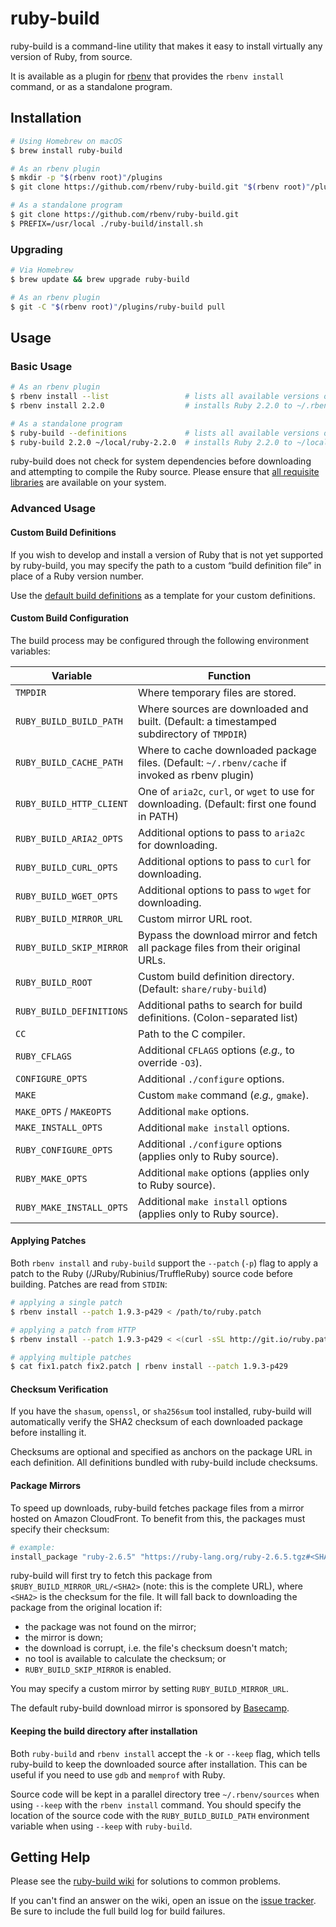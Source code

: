 # ruby-build

ruby-build is a command-line utility that makes it easy to install virtually any
version of Ruby, from source.

It is available as a plugin for [rbenv][] that
provides the `rbenv install` command, or as a standalone program.

## Installation

```sh
# Using Homebrew on macOS
$ brew install ruby-build

# As an rbenv plugin
$ mkdir -p "$(rbenv root)"/plugins
$ git clone https://github.com/rbenv/ruby-build.git "$(rbenv root)"/plugins/ruby-build

# As a standalone program
$ git clone https://github.com/rbenv/ruby-build.git
$ PREFIX=/usr/local ./ruby-build/install.sh
```

### Upgrading

```sh
# Via Homebrew
$ brew update && brew upgrade ruby-build

# As an rbenv plugin
$ git -C "$(rbenv root)"/plugins/ruby-build pull
```

## Usage

### Basic Usage

```sh
# As an rbenv plugin
$ rbenv install --list                 # lists all available versions of Ruby
$ rbenv install 2.2.0                  # installs Ruby 2.2.0 to ~/.rbenv/versions

# As a standalone program
$ ruby-build --definitions             # lists all available versions of Ruby
$ ruby-build 2.2.0 ~/local/ruby-2.2.0  # installs Ruby 2.2.0 to ~/local/ruby-2.2.0
```

ruby-build does not check for system dependencies before downloading and
attempting to compile the Ruby source. Please ensure that [all requisite
libraries][build-env] are available on your system.

### Advanced Usage

#### Custom Build Definitions

If you wish to develop and install a version of Ruby that is not yet supported
by ruby-build, you may specify the path to a custom “build definition file” in
place of a Ruby version number.

Use the [default build definitions][definitions] as a template for your custom
definitions.

#### Custom Build Configuration

The build process may be configured through the following environment variables:

| Variable                 | Function                                                                                         |
| ------------------------ | ------------------------------------------------------------------------------------------------ |
| `TMPDIR`                 | Where temporary files are stored.                                                                |
| `RUBY_BUILD_BUILD_PATH`  | Where sources are downloaded and built. (Default: a timestamped subdirectory of `TMPDIR`)        |
| `RUBY_BUILD_CACHE_PATH`  | Where to cache downloaded package files. (Default: `~/.rbenv/cache` if invoked as rbenv plugin)  |
| `RUBY_BUILD_HTTP_CLIENT` | One of `aria2c`, `curl`, or `wget` to use for downloading. (Default: first one found in PATH)    |
| `RUBY_BUILD_ARIA2_OPTS`  | Additional options to pass to `aria2c` for downloading.                                          |
| `RUBY_BUILD_CURL_OPTS`   | Additional options to pass to `curl` for downloading.                                            |
| `RUBY_BUILD_WGET_OPTS`   | Additional options to pass to `wget` for downloading.                                            |
| `RUBY_BUILD_MIRROR_URL`  | Custom mirror URL root.                                                                          |
| `RUBY_BUILD_SKIP_MIRROR` | Bypass the download mirror and fetch all package files from their original URLs.                  |
| `RUBY_BUILD_ROOT`        | Custom build definition directory. (Default: `share/ruby-build`)                                 |
| `RUBY_BUILD_DEFINITIONS` | Additional paths to search for build definitions. (Colon-separated list)                         |
| `CC`                     | Path to the C compiler.                                                                          |
| `RUBY_CFLAGS`            | Additional `CFLAGS` options (_e.g.,_ to override `-O3`).                                         |
| `CONFIGURE_OPTS`         | Additional `./configure` options.                                                                |
| `MAKE`                   | Custom `make` command (_e.g.,_ `gmake`).                                                         |
| `MAKE_OPTS` / `MAKEOPTS` | Additional `make` options.                                                                       |
| `MAKE_INSTALL_OPTS`      | Additional `make install` options.                                                               |
| `RUBY_CONFIGURE_OPTS`    | Additional `./configure` options (applies only to Ruby source).                                  |
| `RUBY_MAKE_OPTS`         | Additional `make` options (applies only to Ruby source).                                         |
| `RUBY_MAKE_INSTALL_OPTS` | Additional `make install` options (applies only to Ruby source).                                 |

#### Applying Patches

Both `rbenv install` and `ruby-build` support the `--patch` (`-p`) flag to apply
a patch to the Ruby (/JRuby/Rubinius/TruffleRuby) source code before building.
Patches are read from `STDIN`:

```sh
# applying a single patch
$ rbenv install --patch 1.9.3-p429 < /path/to/ruby.patch

# applying a patch from HTTP
$ rbenv install --patch 1.9.3-p429 < <(curl -sSL http://git.io/ruby.patch)

# applying multiple patches
$ cat fix1.patch fix2.patch | rbenv install --patch 1.9.3-p429
```

#### Checksum Verification

If you have the `shasum`, `openssl`, or `sha256sum` tool installed, ruby-build will
automatically verify the SHA2 checksum of each downloaded package before
installing it.

Checksums are optional and specified as anchors on the package URL in each
definition. All definitions bundled with ruby-build include checksums.

#### Package Mirrors

To speed up downloads, ruby-build fetches package files from a mirror hosted on
Amazon CloudFront. To benefit from this, the packages must specify their checksum:

```sh
# example:
install_package "ruby-2.6.5" "https://ruby-lang.org/ruby-2.6.5.tgz#<SHA2>"
```

ruby-build will first try to fetch this package from `$RUBY_BUILD_MIRROR_URL/<SHA2>`
(note: this is the complete URL), where `<SHA2>` is the checksum for the file. It
will fall back to downloading the package from the original location if:
- the package was not found on the mirror;
- the mirror is down;
- the download is corrupt, i.e. the file's checksum doesn't match;
- no tool is available to calculate the checksum; or
- `RUBY_BUILD_SKIP_MIRROR` is enabled.

You may specify a custom mirror by setting `RUBY_BUILD_MIRROR_URL`.

The default ruby-build download mirror is sponsored by
[Basecamp](https://basecamp.com/).

#### Keeping the build directory after installation

Both `ruby-build` and `rbenv install` accept the `-k` or `--keep` flag, which
tells ruby-build to keep the downloaded source after installation. This can be
useful if you need to use `gdb` and `memprof` with Ruby.

Source code will be kept in a parallel directory tree `~/.rbenv/sources` when
using `--keep` with the `rbenv install` command. You should specify the
location of the source code with the `RUBY_BUILD_BUILD_PATH` environment
variable when using `--keep` with `ruby-build`.

## Getting Help

Please see the [ruby-build wiki][wiki] for solutions to common problems.

If you can't find an answer on the wiki, open an issue on the [issue tracker][].
Be sure to include the full build log for build failures.


  [rbenv]: https://github.com/rbenv/rbenv
  [definitions]: https://github.com/rbenv/ruby-build/tree/master/share/ruby-build
  [wiki]: https://github.com/rbenv/ruby-build/wiki
  [build-env]: https://github.com/rbenv/ruby-build/wiki#suggested-build-environment
  [issue tracker]: https://github.com/rbenv/ruby-build/issues
